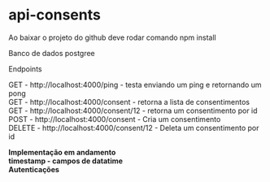 # api-consents

Ao baixar o projeto do github deve rodar comando
npm install

Banco de dados postgree

Endpoints

GET - http://localhost:4000/ping - testa enviando um ping e retornando um pong <br/>
GET - http://localhost:4000/consent - retorna a lista de consentimentos  <br/>
GET - http://localhost:4000/consent/12  - retorna um consentimento por id  <br/>
POST - http://localhost:4000/consent - Cria um consentimento <br/>
DELETE - http://localhost:4000/consent/12 - Deleta um consentimento por id <br/>

<b>Implementação em andamento<b> <br/>
timestamp - campos de datatime<br/>
Autenticações<br/>



